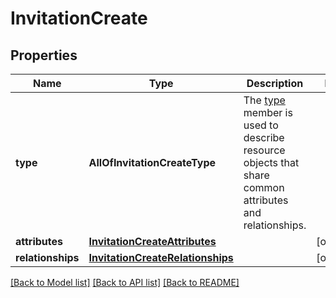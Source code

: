 # InvitationCreate

## Properties
Name | Type | Description | Notes
------------ | ------------- | ------------- | -------------
**type** | **AllOfInvitationCreateType** | The [type](https://jsonapi.org/format/#document-resource-object-identification) member is used to describe resource objects that share common attributes and relationships. | 
**attributes** | [**InvitationCreateAttributes**](InvitationCreateAttributes.md) |  | [optional] 
**relationships** | [**InvitationCreateRelationships**](InvitationCreateRelationships.md) |  | [optional] 

[[Back to Model list]](../README.md#documentation-for-models) [[Back to API list]](../README.md#documentation-for-api-endpoints) [[Back to README]](../README.md)

